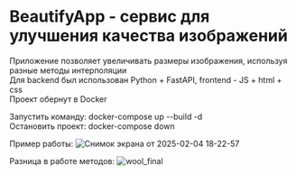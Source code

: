 ﻿# BeautifyApp - сервис для улучшения качества изображений
  
Приложение позволяет увеличивать размеры изображения, используя разные методы интерполяции  
Для backend был использован Python + FastAPI, frontend - JS + html + css  
Проект обернут в Docker    

Запустить команду: docker-compose up --build -d  
Остановить проект: docker-compose down  

Пример работы:
![Снимок экрана от 2025-02-04 18-22-57](https://github.com/user-attachments/assets/92a1d391-cee7-45ca-8ad4-da491c32ba4b)  






Разница в работе методов:
![wool_final](https://github.com/user-attachments/assets/6a978011-2580-44e1-8f89-cd300a07e41a)  
